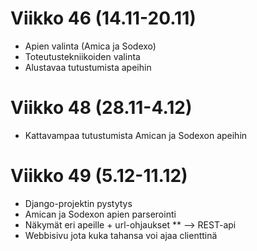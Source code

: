 # Viikko 46 (14.11-20.11)
* Apien valinta (Amica ja Sodexo)
* Toteutustekniikoiden valinta
* Alustavaa tutustumista apeihin

# Viikko 48 (28.11-4.12)
* Kattavampaa tutustumista Amican ja Sodexon apeihin

# Viikko 49 (5.12-11.12)
* Django-projektin pystytys
* Amican ja Sodexon apien parserointi
* Näkymät eri apeille  + url-ohjaukset
** --> REST-api
* Webbisivu jota kuka tahansa voi ajaa clienttinä
